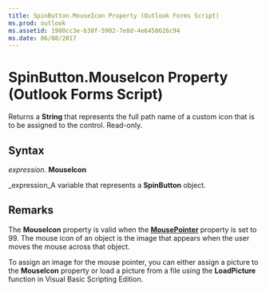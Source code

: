 ```yaml
---
title: SpinButton.MouseIcon Property (Outlook Forms Script)
ms.prod: outlook
ms.assetid: 1980cc3e-b38f-5902-7e8d-4e6450626c94
ms.date: 06/08/2017
---
```



# SpinButton.MouseIcon Property (Outlook Forms Script)

Returns a  **String** that represents the full path name of a custom icon that is to be assigned to the control. Read-only.


## Syntax

 _expression_. **MouseIcon**

 _expression_A variable that represents a  **SpinButton** object.


## Remarks

The  **MouseIcon** property is valid when the **[MousePointer](Outlook.spinbutton.mousepointer.md)** property is set to 99. The mouse icon of an object is the image that appears when the user moves the mouse across that object.

To assign an image for the mouse pointer, you can either assign a picture to the  **MouseIcon** property or load a picture from a file using the **LoadPicture** function in Visual Basic Scripting Edition.


